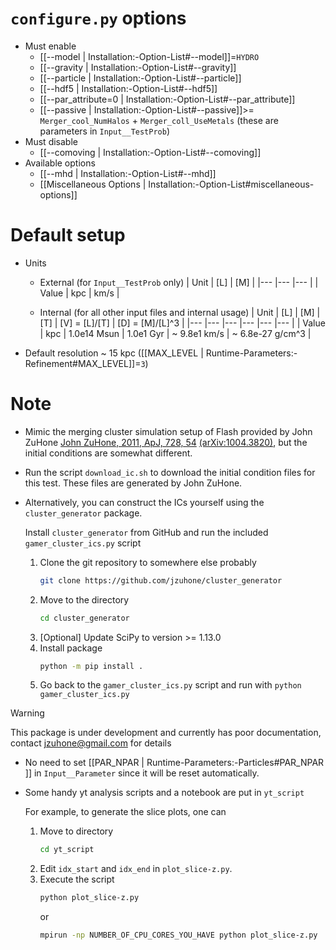# `configure.py` options
- Must enable
   - [[--model | Installation:-Option-List#--model]]=`HYDRO`
   - [[--gravity | Installation:-Option-List#--gravity]]
   - [[--particle | Installation:-Option-List#--particle]]
   - [[--hdf5 | Installation:-Option-List#--hdf5]]
   - [[--par_attribute=0 | Installation:-Option-List#--par_attribute]]
   - [[--passive | Installation:-Option-List#--passive]]>= `Merger_cool_NumHalos` + `Merger_coll_UseMetals`
     (these are parameters in `Input__TestProb`)
- Must disable
   - [[--comoving | Installation:-Option-List#--comoving]]
- Available options
   - [[--mhd | Installation:-Option-List#--mhd]]
   - [[Miscellaneous Options | Installation:-Option-List#miscellaneous-options]]


# Default setup
- Units
   - External (for `Input__TestProb` only)
      | Unit  | [L] | [M]  |
      |---    |---  |---   |
      | Value | kpc | km/s |

   - Internal (for all other input files and internal usage)
      | Unit  | [L] | [M]         | [T]       | [V] = [L]/[T] | [D] = [M]/[L]^3  |
      |---    |---  |---          |---        |---            |---               |
      | Value | kpc | 1.0e14 Msun | 1.0e1 Gyr | ~ 9.8e1 km/s  | ~ 6.8e-27 g/cm^3 |

- Default resolution ~ 15 kpc ([[MAX_LEVEL | Runtime-Parameters:-Refinement#MAX_LEVEL]]=`3`)


# Note
- Mimic the merging cluster simulation setup of Flash provided by John ZuHone
  [John ZuHone, 2011, ApJ, 728, 54](https://dx.doi.org/10.1088/0004-637X/728/1/54)
  [(arXiv:1004.3820)](https://arxiv.org/abs/1004.3820), but the initial conditions
  are somewhat different.

- Run the script `download_ic.sh` to download the initial condition files for this test.
  These files are generated by John ZuHone.

- Alternatively, you can construct the ICs yourself using the `cluster_generator` package.

   Install `cluster_generator` from GitHub and run the included `gamer_cluster_ics.py` script
   1. Clone the git repository to somewhere else probably
      ```bash
      git clone https://github.com/jzuhone/cluster_generator
      ```
   2. Move to the directory
      ```bash
      cd cluster_generator
      ```
   3. [Optional] Update SciPy to version >= 1.13.0
   4. Install package
      ```bash
      python -m pip install .
      ```
   5. Go back to the `gamer_cluster_ics.py` script and run with `python gamer_cluster_ics.py`

> [!WARNING]
> This package is under development and currently has poor documentation, contact [jzuhone@gmail.com](mailto:jzuhone@gmail.com) for details

- No need to set [[PAR_NPAR | Runtime-Parameters:-Particles#PAR_NPAR ]] in `Input__Parameter` since it will be reset automatically.

- Some handy yt analysis scripts and a notebook are put in `yt_script`

   For example, to generate the slice plots, one can

   1. Move to directory
      ```bash
      cd yt_script
      ```
   2. Edit `idx_start` and `idx_end` in `plot_slice-z.py`.
   3. Execute the script
      ```bash
      python plot_slice-z.py
      ```
      or
      ```bash
      mpirun -np NUMBER_OF_CPU_CORES_YOU_HAVE python plot_slice-z.py
      ```
